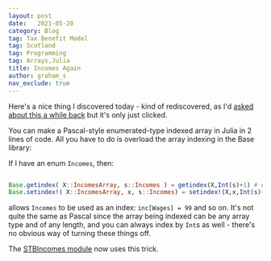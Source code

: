 ```yaml
---
layout: post
date:   2021-05-20
category: Blog
tag: Tax Benefit Model
tag: Scotland
tag: Programming
tag: Arrays,Julia 
title: Incomes Again
author: graham_s
nav_exclude: true
---
```


Here's a nice thing I discovered today - kind of rediscovered, as I'd [asked about this a while back](https://discourse.julialang.org/t/array-indexed-by-enum/56510) but it's only just clicked.

You can make a Pascal-style enumerated-type indexed array in Julia in 2 lines of code. All you have to do is overload the array indexing in the Base library:

If I have an enum `Incomes`, then:

````julia

Base.getindex( X::IncomesArray, s::Incomes ) = getindex(X,Int(s)+1) # enums without explicit numbers start at 0...
Base.setindex!( X::IncomesArray, x, s::Incomes) = setindex!(X,x,Int(s)+1)

````

allows `Incomes` to be used as an index: `inc[Wages] = 99` and so on.  It's not quite the same as Pascal since the array being indexed can be any array type and of any length, and you can always index by `Int`s as well - there's no obvious way of turning these things off. 

The [STBIncomes module](https://github.com/grahamstark/ScottishTaxBenefitModel.jl/blob/master/src/STBIncomes.jl) now uses this trick.